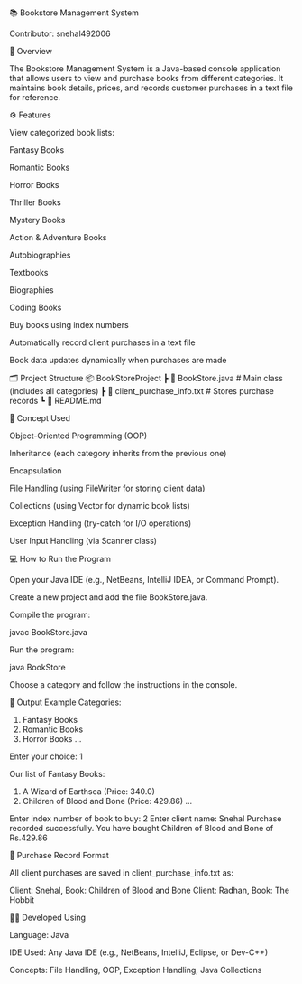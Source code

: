 📚 Bookstore Management System

Contributor: snehal492006

🧾 Overview

The Bookstore Management System is a Java-based console application that allows users to view and purchase books from different categories.
It maintains book details, prices, and records customer purchases in a text file for reference.

⚙️ Features

View categorized book lists:

Fantasy Books

Romantic Books

Horror Books

Thriller Books

Mystery Books

Action & Adventure Books

Autobiographies

Textbooks

Biographies

Coding Books

Buy books using index numbers

Automatically record client purchases in a text file

Book data updates dynamically when purchases are made

🗂️ Project Structure
📦 BookStoreProject
 ┣ 📜 BookStore.java       # Main class (includes all categories)
 ┣ 📜 client_purchase_info.txt  # Stores purchase records
 ┗ 📜 README.md

🧠 Concept Used

Object-Oriented Programming (OOP)

Inheritance (each category inherits from the previous one)

Encapsulation

File Handling (using FileWriter for storing client data)

Collections (using Vector for dynamic book lists)

Exception Handling (try-catch for I/O operations)

User Input Handling (via Scanner class)

💻 How to Run the Program

Open your Java IDE (e.g., NetBeans, IntelliJ IDEA, or Command Prompt).

Create a new project and add the file BookStore.java.

Compile the program:

javac BookStore.java


Run the program:

java BookStore


Choose a category and follow the instructions in the console.

📄 Output Example
Categories:
1. Fantasy Books
2. Romantic Books
3. Horror Books
...

Enter your choice: 1

Our list of Fantasy Books:
1. A Wizard of Earthsea (Price: 340.0)
2. Children of Blood and Bone (Price: 429.86)
...

Enter index number of book to buy: 2
Enter client name: Snehal
Purchase recorded successfully.
You have bought Children of Blood and Bone of Rs.429.86

🧾 Purchase Record Format

All client purchases are saved in client_purchase_info.txt as:

Client: Snehal, Book: Children of Blood and Bone
Client: Radhan, Book: The Hobbit

🧑‍💻 Developed Using

Language: Java

IDE Used: Any Java IDE (e.g., NetBeans, IntelliJ, Eclipse, or Dev-C++)

Concepts: File Handling, OOP, Exception Handling, Java Collections